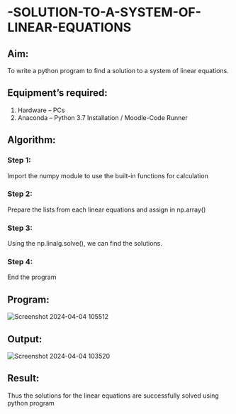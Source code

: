 # -SOLUTION-TO-A-SYSTEM-OF-LINEAR-EQUATIONS
## Aim:
To write a python program to find a solution to a system of linear equations.
## Equipment’s required:
1. 	Hardware – PCs
2. 	Anaconda – Python 3.7 Installation / Moodle-Code Runner
## Algorithm:
### Step 1: 
Import the numpy module to use the built-in functions for calculation
### Step 2: 
Prepare the lists from each linear equations and assign in np.array()
### Step 3: 
Using the np.linalg.solve(), we can find the solutions.
### Step 4: 
End the program
## Program:
![Screenshot 2024-04-04 105512](https://github.com/BOOPATHYS0660/-SOLUTION-TO-A-SYSTEM-OF-LINEAR-EQUATIONS/assets/155909381/b69ea424-feeb-4cd5-a7c5-5bfd302a7dae)

## Output:
![Screenshot 2024-04-04 103520](https://github.com/BOOPATHYS0660/-SOLUTION-TO-A-SYSTEM-OF-LINEAR-EQUATIONS/assets/155909381/a91d40d6-5241-40f1-a286-0d7971af12b6)

## Result: 
Thus the solutions for the linear equations are successfully solved using python program

